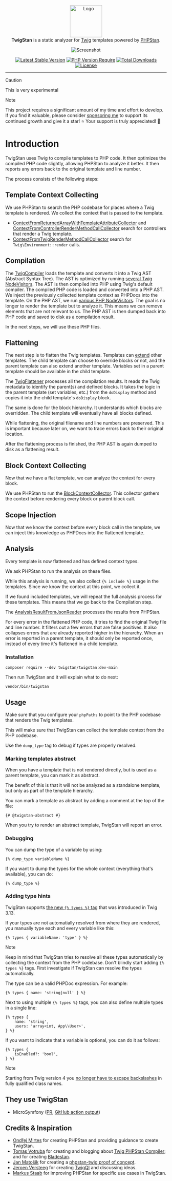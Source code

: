 <p align="center">
    <img src="https://avatars.githubusercontent.com/u/179125187?s=200&v=4" alt="Logo" width=100><br>
    <strong>TwigStan</strong> is a static analyzer for <a href="https://twig.symfony.com">Twig</a> templates powered by <a href="https://phpstan.org">PHPStan</a>.
</p>
<p align="center">
    <img src="https://raw.githubusercontent.com/twigstan/twigstan/main/screenshot.png" alt="Screenshot">
</p>
<p align="center">
    <a href="https://packagist.org/packages/twigstan/twigstan"><img src="https://poser.pugx.org/twigstan/twigstan/v?style=for-the-badge" alt="Latest Stable Version"></a>
    <a href="https://packagist.org/packages/twigstan/twigstan"><img src="https://poser.pugx.org/twigstan/twigstan/require/php?style=for-the-badge" alt="PHP Version Require"></a>
    <a href="https://packagist.org/packages/twigstan/twigstan"><img src="https://poser.pugx.org/twigstan/twigstan/downloads?style=for-the-badge" alt="Total Downloads"></a>
    <a href="https://packagist.org/packages/twigstan/twigstan"><img src="https://poser.pugx.org/twigstan/twigstan/license?style=for-the-badge" alt="License"></a>
</p>


------

> [!CAUTION]
> This is very experimental

> [!NOTE]
> This project requires a significant amount of my time and effort to develop. If you find it valuable, please consider [sponsoring me](https://github.com/sponsors/twigstan) to support its continued growth and give it a star! ⭐️ Your support is truly appreciated! 🙏

# Introduction

TwigStan uses Twig to compile templates to PHP code. It then optimizes the compiled PHP code slightly, allowing PHPStan to analyze it better. It then reports any errors back to the original template and line number.

The process consists of the following steps:

## Template Context Collecting

We use PHPStan to search the PHP codebase for places where a Twig template is rendered. We collect the context that is passed to the template.

- [ContextFromReturnedArrayWithTemplateAttributeCollector](src/PHPStan/Collector/ContextFromReturnedArrayWithTemplateAttributeCollector.php) and [ContextFromControllerRenderMethodCallCollector](src/PHPStan/Collector/ContextFromControllerRenderMethodCallCollector.php) search for controllers that render a Twig template.
- [ContextFromTwigRenderMethodCallCollector](src/PHPStan/Collector/ContextFromTwigRenderMethodCallCollector.php) search for `Twig\Environment::render` calls.

## Compilation

The [TwigCompiler](src/Processing/Compilation/TwigCompiler.php) loads the template and converts it into a Twig AST (Abstract Syntax Tree).
The AST is optimized by running [several Twig NodeVisitors](src/Processing/Compilation/TwigVisitor). The AST is then compiled into PHP
using Twig's default compiler. The compiled PHP code is loaded and converted into a PHP AST.
We inject the previously collected template context as PHPDocs into the template.
On the PHP AST, we run [various PHP NodeVisitors](src/Processing/Compilation/PhpVisitor).
The goal is no longer to render the template but to analyze it.
This means we can remove elements that are not relevant to us.
The PHP AST is then dumped back into PHP code and saved to disk as a compilation result.

In the next steps, we will use these PHP files.

## Flattening

The next step is to flatten the Twig templates. Templates can [extend](https://twig.symfony.com/doc/3.x/tags/extends.html) other templates.
The child template can choose to override blocks or not, and the parent template can also extend another template.
Variables set in a parent template should be available in the child template.

The [TwigFlattener](src/Processing/Flattening/TwigFlattener.php) processes all the compilation results. It reads the Twig metadata
to identify the parent(s) and defined blocks. It takes the logic in the parent template (set variables, etc.) from the `doDisplay`
method and copies it into the child template's `doDisplay` block.

The same is done for the block hierarchy. It understands which blocks are overridden. The child template will eventually have all blocks defined.

While flattening, the original filename and line numbers are preserved. This is important because later on,
we want to trace errors back to their original location.

After the flattening process is finished, the PHP AST is again dumped to disk as a flattening result.

## Block Context Collecting

Now that we have a flat template, we can analyze the context for every block.

We use PHPStan to run the [BlockContextCollector](src/PHPStan/Collector/BlockContextCollector.php).
This collector gathers the context before rendering every block or parent block call.

## Scope Injection

Now that we know the context before every block call in the template, we can inject this knowledge as PHPDocs into the
flattened template.

## Analysis

Every template is now flattened and has defined context types.

We ask PHPStan to run the analysis on these files.

While this analysis is running, we also collect `{% include %}` usage in the templates.
Since we know the context at this point, we collect it.

If we found included templates, we will repeat the full analysis process for these templates.
This means that we go back to the Compilation step.

The [AnalysisResultFromJsonReader](src/PHPStan/Analysis/AnalysisResultFromJsonReader.php) processes the results from PHPStan.

For every error in the flattened PHP code, it tries to find the original Twig file and line number. It filters out a
few errors that are false positives. It also collapses errors that are already reported higher in the hierarchy.
When an error is reported in a parent template, it should only be reported once, instead of every time it's
flattened in a child template.

### Installation

```command
composer require --dev twigstan/twigstan:dev-main
```

Then run TwigStan and it will explain what to do next:
```command
vendor/bin/twigstan
```

## Usage

Make sure that you configure your `phpPaths` to point to the PHP codebase that renders the Twig templates.

This will make sure that TwigStan can collect the template context from the PHP codebase.

Use the `dump_type` tag to debug if types are properly resolved.

### Marking templates abstract

When you have a template that is not rendered directly, but is used as a parent template, you can mark it as abstract.

The benefit of this is that it will not be analyzed as a standalone template, but only as part of the template hierarchy.

You can mark a template as abstract by adding a comment at the top of the file:
```twig
{# @twigstan-abstract #}
```

When you try to render an abstract template, TwigStan will report an error.

### Debugging

You can dump the type of a variable by using:
```twig
{% dump_type variableName %}
```

If you want to dump the types for the whole context (everything that's available), you can do:
```twig
{% dump_type %}
```

### Adding type hints

TwigStan supports [the new `{% types %}` tag](https://twig.symfony.com/doc/3.x/tags/types.html) that was introduced in Twig 3.13.

If your types are not automatially resolved from where they are rendered, you manually type each and every
variable like this:
```twig
{% types { variableName: 'type' } %}
```

> [!NOTE]
> Keep in mind that TwigStan tries to resolve all these types automatically by collecting the context from the PHP codebase.
> Don't blindly start adding `{% types %}` tags. First investigate if TwigStan can resolve the types automatically.


The type can be a valid PHPDoc expression. For example:
```twig
{% types { name: 'string|null' } %}
```

Next to using multiple `{% types %}` tags, you can also define multiple types in a single line:
```twig
{% types {
    name: 'string',
    users: 'array<int, App\\User>',
} %}
```

If you want to indicate that a variable is optional, you can do it as follows:
```twig
{% types {
    isEnabled?: 'bool',
} %}
```

> [!NOTE]
> Starting from Twig version 4 you [no longer have to escape backslashes](https://github.com/twigphp/Twig/pull/4199) in fully qualified class names.

## They use TwigStan

* MicroSymfony ([PR](https://github.com/strangebuzz/MicroSymfony/pull/95), [GitHub action output](https://github.com/strangebuzz/MicroSymfony/pull/95/checks))

## Credits & Inspiration

* [Ondřej Mirtes](https://github.com/ondrejmirtes) for creating PHPStan and providing guidance to create TwigStan.
* [Tomas Votruba](https://github.com/tomasvotruba) for creating and blogging about [Twig PHPStan Compiler](https://github.com/deprecated-packages/twig-phpstan-compiler); and for creating [Bladestan](https://github.com/bladestan/bladestan).
* [Jan Matošík](https://github.com/HonzaMatosik) for creating a [phpstan-twig proof of concept](https://github.com/driveto/phpstan-twig).
* [Jeroen Versteeg](https://github.com/drjayvee) for creating [TwigQI](https://github.com/alisqi/TwigStan) and discussing ideas.
* [Markus Staab](https://github.com/staabm) for improving PHPStan for specific use cases in TwigStan.
